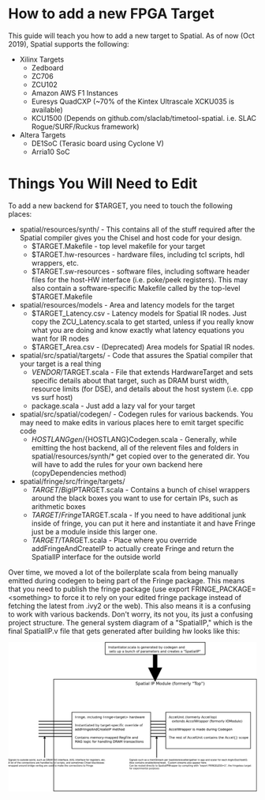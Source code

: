 # How to add a new FPGA Target

This guide will teach you how to add a new target to Spatial.  As of now (Oct 2019), Spatial supports the following:
* Xilinx Targets
    * Zedboard
    * ZC706
    * ZCU102
    * Amazon AWS F1 Instances
    * Euresys QuadCXP (~70% of the Kintex Ultrascale XCKU035 is available)
    * KCU1500 (Depends on github.com/slaclab/timetool-spatial. i.e. SLAC Rogue/SURF/Ruckus framework)
* Altera Targets
    * DE1SoC (Terasic board using Cyclone V)
    * Arria10 SoC

# Things You Will Need to Edit
To add a new backend for $TARGET, you need to touch the following places:
* spatial/resources/synth/ - This contains all of the stuff required after the Spatial compiler gives you the Chisel
 and host code for your design.  
    * $TARGET.Makefile - top level makefile for your target
    * $TARGET.hw-resources - hardware files, including tcl scripts, hdl wrappers, etc.
    * $TARGET.sw-resources - software files, including software header files for the host-HW interface (i.e. poke/peek registers).
    This may also contain a software-specific Makefile called by the top-level $TARGET.Makefile
* spatial/resources/models - Area and latency models for the target
    * $TARGET_Latency.csv - Latency models for Spatial IR nodes.  Just copy the ZCU_Latency.scala to get started, unless
    if you really know what you are doing and know exactly what latency equations you want for IR nodes
    * $TARGET_Area.csv - (Deprecated) Area models for Spatial IR nodes.  
* spatial/src/spatial/targets/ - Code that assures the Spatial compiler that your target is a real thing
    * $VENDOR/$TARGET.scala - File that extends HardwareTarget and sets specific details about that target, such as DRAM burst width,
    resource limits (for DSE), and details about the host system (i.e. cpp vs surf host)
    * package.scala - Just add a lazy val for your target
* spatial/src/spatial/codegen/ - Codegen rules for various backends.  You may need to make edits in various 
places here to emit target specific code
    * ${HOSTLANG}gen/${HOSTLANG}Codegen.scala - Generally, while emitting the host backend, all of the relevent files and
    folders in spatial/resources/synth/* get copied over to the generated dir.  You will have to add the rules for your own
    backend here (copyDependencies method)
* spatial/fringe/src/fringe/targets/
    * $TARGET/BigIP$TARGET.scala - Contains a bunch of chisel wrappers around the black boxes you want to use for certain IPs,
    such as arithmetic boxes
    * $TARGET/Fringe$TARGET.scala - If you need to have additional junk inside of fringe, you can put it here and instantiate it
    and have Fringe just be a module inside this larger one.
    * $TARGET/$TARGET.scala - Place where you override addFringeAndCreateIP to actually create Fringe and return the SpatialIP interface
    for the outside world

Over time, we moved a lot of the boilerplate scala from being manually emitted during codegen to being part of the Fringe package.
This means that you need to publish the fringe package (use export FRINGE_PACKAGE=\<something\> to force it to rely
on your edited fringe package instead of fetching the latest from .ivy2 or the web).
This also means it is a confusing to work with various backends.  Don't worry, its not you, its just a confusing 
project structure.  The general system diagram of a "SpatialIP," which is the final SpatialIP.v file that gets generated
after building hw looks like this:

![sytemdia](./systemdia.png)


